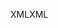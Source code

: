 <span data-ttu-id="5e8e5-101">XML</span><span class="sxs-lookup"><span data-stu-id="5e8e5-101">XML</span></span>